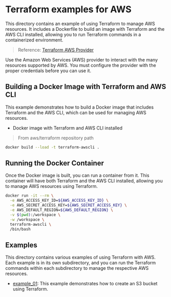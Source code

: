# Terraform examples for AWS

This directory contains an example of using Terraform to manage AWS resources. It includes a Dockerfile to build an image with Terraform and the AWS CLI installed, allowing you to run Terraform commands in a containerized environment.

> Reference: [Terraform AWS Provider](https://registry.terraform.io/providers/hashicorp/aws/latest/docs)

Use the Amazon Web Services (AWS) provider to interact with the many resources supported by AWS. You must configure the provider with the proper credentials before you can use it.

## Building a Docker Image with Terraform and AWS CLI

This example demonstrates how to build a Docker image that includes Terraform and the AWS CLI, which can be used for managing AWS resources.

- Docker image with Terraform and AWS CLI installed

> From aws/terraform repository path

```bash
docker build --load -t terraform-awscli .
```

## Running the Docker Container

Once the Docker image is built, you can run a container from it. This container will have both Terraform and the AWS CLI installed, allowing you to manage AWS resources using Terraform.

```bash
docker run -it --rm \
  -e AWS_ACCESS_KEY_ID=${AWS_ACCESS_KEY_ID} \
  -e AWS_SECRET_ACCESS_KEY=${AWS_SECRET_ACCESS_KEY} \
  -e AWS_DEFAULT_REGION=${AWS_DEFAULT_REGION} \
  -v $(pwd):/workspace \
  -w /workspace \
  terraform-awscli \
  /bin/bash
```

## Examples

This directory contains various examples of using Terraform with AWS. Each example is in its own subdirectory, and you can run the Terraform commands within each subdirectory to manage the respective AWS resources.

- [example_01](./example_01/README.md): This example demonstrates how to create an S3 bucket using Terraform.
